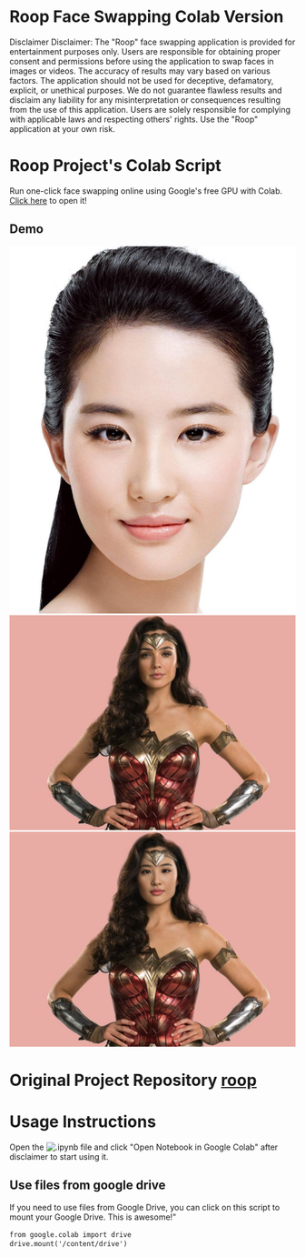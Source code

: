 # Roop Face Swapping Colab Version
Disclaimer
Disclaimer: The "Roop" face swapping application is provided for entertainment purposes only. Users are responsible for obtaining proper consent and permissions before using the application to swap faces in images or videos. The accuracy of results may vary based on various factors. The application should not be used for deceptive, defamatory, explicit, or unethical purposes. We do not guarantee flawless results and disclaim any liability for any misinterpretation or consequences resulting from the use of this application. Users are solely responsible for complying with applicable laws and respecting others' rights. Use the "Roop" application at your own risk.

# Roop Project's Colab Script
Run one-click face swapping online using Google's free GPU with Colab. [Click here](roop_colab.ipynb) to open it!

## Demo
![source](source.jpg)
![target](target.jpeg)
![Result](out.jpg)

# Original Project Repository [roop](https://github.com/s0md3v/roop/)

# Usage Instructions
Open the ![.ipynb](roop_colab.ipynb) file and click "Open Notebook in Google Colab" after disclaimer to start using it.


## Use files from google drive
If you need to use files from Google Drive, you can click on this script to mount your Google Drive. This is awesome!"
```
from google.colab import drive
drive.mount('/content/drive')
```
